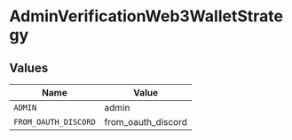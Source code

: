 # AdminVerificationWeb3WalletStrategy


## Values

| Name                 | Value                |
| -------------------- | -------------------- |
| `ADMIN`              | admin                |
| `FROM_OAUTH_DISCORD` | from_oauth_discord   |